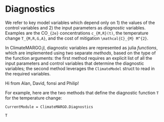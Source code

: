 # Diagnostics

We refer to key model variables which depend only on 1) the values of the control variables and 2) the input parameters as *diagnostic* variables. Examples are the CO``_{2e}`` concentrations ``c_{M,R}(t)``, the temperature change ``T_{M,R,G,A}``, and the cost of mitigation ``\mathcal{C}_{M} M^{2}``.

In ClimateMARGO.jl, diagnostic variables are represented as julia *functions*, which are implemented using two separate *methods*, based on the type of the function arguments: the first method requires an explicit list of all the input parameters and control variables that determine the diagnostic variables; the second method leverages the `ClimateModel` struct to read in the required variables.

Hi from Alan, David, fonsi and Philip!

For example, here are the two methods that define the diagnostic function `T` for the temperature change:

```@meta
CurrentModule = ClimateMARGO.Diagnostics
```

```@docs
T
```
